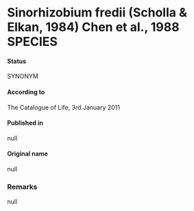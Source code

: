 # Sinorhizobium fredii (Scholla & Elkan, 1984) Chen et al., 1988 SPECIES

#### Status
SYNONYM

#### According to
The Catalogue of Life, 3rd January 2011

#### Published in
null

#### Original name
null

### Remarks
null